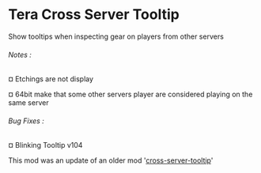 # Tera Cross Server Tooltip

Show tooltips when inspecting gear on players from other servers



###### Notes :

&curren; Etchings are not display

&curren; 64bit make that some other servers player are considered playing on the same server



###### Bug Fixes :

&curren; Blinking Tooltip v104







This mod was an update of an older mod '[cross-server-tooltip](https://github.com/teralove/cross-server-tooltip)'
